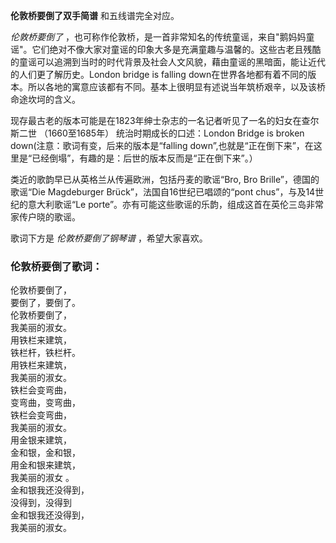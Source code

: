 

**伦敦桥要倒了双手简谱** 和五线谱完全对应。

_伦敦桥要倒了_
，也可称作伦敦桥，是一首非常知名的传统童谣，来自"鹅妈妈童谣"。它们绝对不像大家对童谣的印象大多是充满童趣与温馨的。这些古老且残酷的童谣可以追溯到当时的时代背景及社会人文风貌，藉由童谣的黑暗面，能让近代的人们更了解历史。London
bridge is falling down在世界各地都有着不同的版本。所以各地的寓意应该都有不同。基本上很明显有述说当年筑桥艰辛，以及该桥命途坎坷的含义。

现存最古老的版本可能是在1823年绅士杂志的一名记者听见了一名的妇女在查尔斯二世 （1660至1685年） 统治时期成长的口述：London Bridge
is broken down(注意：歌词有变，后来的版本是“falling
down”,也就是“正在倒下来”，在这里是“已经倒塌”，有趣的是：后世的版本反而是“正在倒下来”。）

类近的歌韵早已从英格兰从传遍欧洲，包括丹麦的歌谣“Bro, Bro Brille”，德国的歌谣“Die Magdeburger
Brück”，法国自16世纪已唱颂的“pont chus”，与及14世纪的意大利歌谣“Le
porte”。亦有可能这些歌谣的乐韵，组成这首在英伦三岛非常家传户晓的歌谣。

歌词下方是 _伦敦桥要倒了钢琴谱_ ，希望大家喜欢。

### 伦敦桥要倒了歌词：

伦敦桥要倒了，  
要倒了，要倒了。  
伦敦桥要倒了，  
我美丽的淑女。  
用铁栏来建筑，  
铁栏杆，铁栏杆。  
用铁栏来建筑，  
我美丽的淑女。  
铁栏会变弯曲，  
变弯曲，变弯曲，  
铁栏会变弯曲，  
我美丽的淑女。  
用金银来建筑，  
金和银，金和银，  
用金和银来建筑，  
我美丽的淑女 。  
金和银我还没得到，  
没得到，没得到  
金和银我还没得到，  
我美丽的淑女。

